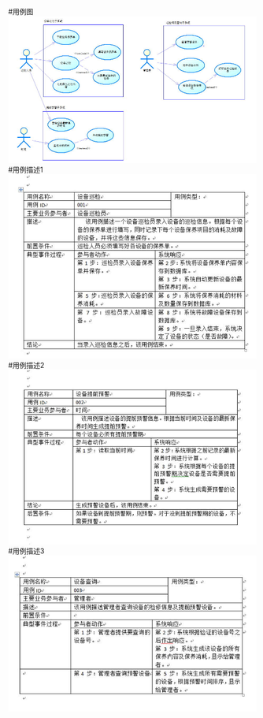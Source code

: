#用例图
![用例图](https://github.com/09143520/rpy/blob/master/4.jpg)
#用例描述1
![用例描述1](https://github.com/09143520/rpy/blob/master/1.jpg)
#用例描述2
![用例描述2](https://github.com/09143520/rpy/blob/master/2.jpg)
#用例描述3
![用例描述3](https://github.com/09143520/rpy/blob/master/3.jpg)
